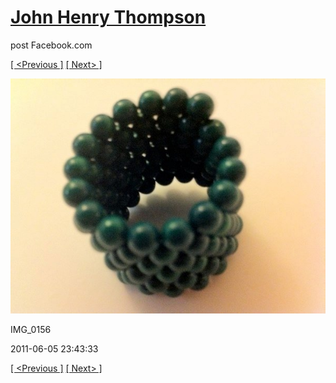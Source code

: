 # [John Henry Thompson](../README.md)
post Facebook.com

[[ <Previous ]](2011-06-05-5.md) [[ Next> ]](2011-06-05-7.md)

[![](../media/2011-06-05/Magnetic-Balls-IMG_0156.jpg)](../README.md)

IMG_0156

2011-06-05 23:43:33

[[ <Previous ]](2011-06-05-5.md) [[ Next> ]](2011-06-05-7.md)